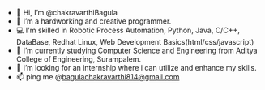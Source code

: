 - 👋 Hi, I’m @chakravarthiBagula
- 👀 I’m a hardworking and creative programmer.
- 💻 I'm skilled in Robotic Process Automation, Python, Java, C/C++, DataBase, Redhat Linux, Web Development Basics(html/css/javascript)
- 🌱 I’m currently studying Computer Science and Engineering from Aditya College of Engineering, Surampalem.
- 💞️ I’m looking for an internship where i can utilize and enhance my skills.
- 📫 ping me @bagulachakravarthi814@gmail.com

<!---
chakravarthiBagula/chakravarthiBagula is a ✨ special ✨ repository because its `README.md` (this file) appears on your GitHub profile.
You can click the Preview link to take a look at your changes.
--->
